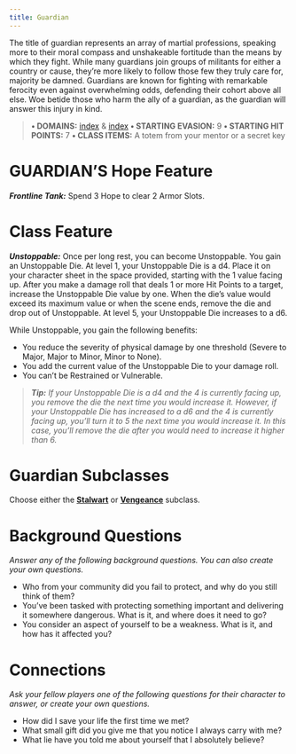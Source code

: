 ```yaml
---
title: Guardian
---
```


The title of guardian represents an array of martial professions, speaking more to their moral compass and unshakeable fortitude than the means by which they fight. While many guardians join groups of militants for either a country or cause, they’re more likely to follow those few they truly care for, majority be damned. Guardians are known for fighting with remarkable ferocity even against overwhelming odds, defending their cohort above all else. Woe betide those who harm the ally of a guardian, as the guardian will answer this injury in kind.

> **• DOMAINS:** [index](Character%20Options/Abilities/Valor/index.md) & [index](Character%20Options/Abilities/Blade/index.md)
> **• STARTING EVASION:** 9
> **• STARTING HIT POINTS:** 7
> **• CLASS ITEMS:** A totem from your mentor or a secret key

# GUARDIAN’S Hope Feature

***Frontline Tank:*** Spend 3 Hope to clear 2 Armor Slots.

# Class Feature

***Unstoppable:*** Once per long rest, you can become Unstoppable. You gain an Unstoppable Die. At level 1, your Unstoppable Die is a d4. Place it on your character sheet in the space provided, starting with the 1 value facing up. After you make a damage roll that deals 1 or more Hit Points to a target, increase the Unstoppable Die value by one. When the die’s value would exceed its maximum value or when the scene ends, remove the die and drop out of Unstoppable. At level 5, your Unstoppable Die increases to a d6.

While Unstoppable, you gain the following benefits:

- You reduce the severity of physical damage by one threshold (Severe to Major, Major to Minor, Minor to None).
- You add the current value of the Unstoppable Die to your damage roll.
- You can’t be Restrained or Vulnerable.

> ***Tip:*** *If your Unstoppable Die is a d4 and the 4 is currently facing up, you remove the die the next time you would increase it. However, if your Unstoppable Die has increased to a d6 and the 4 is currently facing up, you’ll turn it to 5 the next time you would increase it. In this case, you’ll remove the die after you would need to increase it higher than 6.*

# Guardian Subclasses

Choose either the **[Stalwart](Stalwart.md)** or **[Vengeance](Vengeance.md)** subclass.

# Background Questions

*Answer any of the following background questions. You can also create your own questions.*

- Who from your community did you fail to protect, and why do you still think of them?
- You’ve been tasked with protecting something important and delivering it somewhere dangerous. What is it, and where does it need to go?
- You consider an aspect of yourself to be a weakness. What is it, and how has it affected you?

# Connections

*Ask your fellow players one of the following questions for their character to answer, or create your own questions.*

- How did I save your life the first time we met?
- What small gift did you give me that you notice I always carry with me?
- What lie have you told me about yourself that I absolutely believe?
